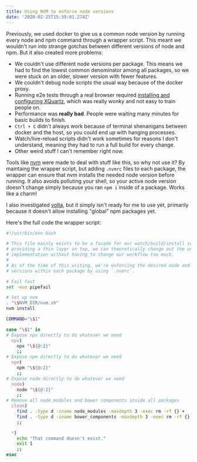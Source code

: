 ```yaml
---
title: Using NVM to enforce node versions
date: '2020-02-25T15:39:01.274Z'
---
```


Previously, we used docker to give us a common node version by running every node and npm command through a wrapper script. This meant we wouldn't run into strange gotchas between different versions of node and npm. But it also created more problems:

- We couldn't use different node versions per package. This means we had to find the lowest common denominator among all packages, so we were stuck on an older, slower version with fewer features.
- We couldn't debug node scripts the usual way because of the docker proxy.
- Running e2e tests through a real browser required [installing and configuring XQuartz](https://www.cypress.io/blog/2019/05/02/run-cypress-with-a-single-docker-command/#Interactive-mode), which was really wonky and not easy to train people on.
- Performance was **really bad**. People were waiting many minutes for basic builds to finish.
- `Ctrl + C` didn't always work because of terminal shenanigans between docker and the host, so you could end up with hanging processes.
- Watch/live-reload scripts didn't work sometimes for reasons I don't understand, meaning they had to run a full build for every change.
- Other weird stuff I can't remember right now.

Tools like [nvm](https://github.com/nvm-sh/nvm#installing-and-updating) were made to deal with stuff like this, so why not use it? By maintaing the wrapper script, but adding `.nvmrc` files to each package, the wrapper can ensure that nvm installs the needed node version before running. It also avoids polluting your shell, so your active node version doesn't change simply because you ran `npm i` inside of a package. Works like a charm!

I also investigated [volta](https://volta.sh/), but it simply isn't ready for me to use yet, primarily because it doesn't allow installing "global" npm packages yet.

Here's the full code the wrapper script:

```bash
#!/usr/bin/env bash

# This file mainly exists to be a facade for our watch/build/install scripts. By
# providing a thin layer on top, we can theoretically change out the underlying
# implementation without having to change our workflow too much.
#
# As of the time of this writing, we're enforcing the desired node and npm
# versions within each package by using `.nvmrc`.

# Fail fast
set -euo pipefail

# Set up nvm
. "\$NVM_DIR/nvm.sh"
nvm install

COMMAND="\$1"

case "\$1" in
# Expose npx directly to do whatever we need
  npx)
    npx "\${@:2}"
    ;;
# Expose npm directly to do whatever we need
  npm)
    npm "\${@:2}"
    ;;
# Expose node directly to do whatever we need
  node)
    node "\${@:2}"
    ;;
# Remove all node_modules and bower components inside all packages
  clean)
    find . -type d -iname node_modules -maxdepth 3 -exec rm -rf {} +
    find . -type d -iname bower_components -maxdepth 3 -exec rm -rf {} +
    ;;

  *)
    echo "That command doesn't exist."
    exit 1
    ;;
esac
```
